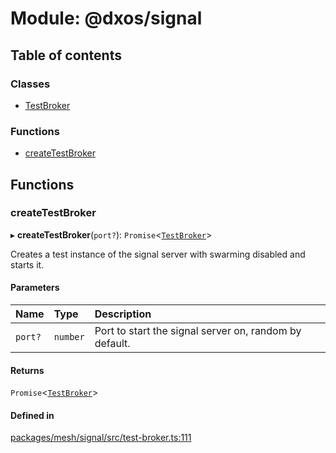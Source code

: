 # Module: @dxos/signal

## Table of contents

### Classes

- [TestBroker](../classes/dxos_signal.TestBroker.md)

### Functions

- [createTestBroker](dxos_signal.md#createtestbroker)

## Functions

### createTestBroker

▸ **createTestBroker**(`port?`): `Promise`<[`TestBroker`](../classes/dxos_signal.TestBroker.md)\>

Creates a test instance of the signal server with swarming disabled and starts it.

#### Parameters

| Name | Type | Description |
| :------ | :------ | :------ |
| `port?` | `number` | Port to start the signal server on, random by default. |

#### Returns

`Promise`<[`TestBroker`](../classes/dxos_signal.TestBroker.md)\>

#### Defined in

[packages/mesh/signal/src/test-broker.ts:111](https://github.com/dxos/dxos/blob/32ae9b579/packages/mesh/signal/src/test-broker.ts#L111)
